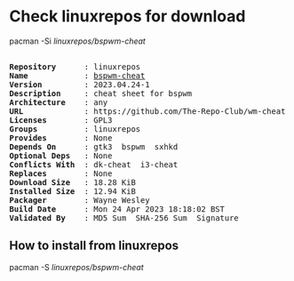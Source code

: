 # Check linuxrepos for download

pacman -Si *linuxrepos/bspwm-cheat*

<div class="highlight"><pre class="highlight"><text>
<b>Repository</b>      : linuxrepos
<b>Name</b>            : <a href="../../x86_64/bspwm-cheat-2023.04.24-1-any.pkg.tar.zst">bspwm-cheat</a>
<b>Version</b>         : 2023.04.24-1
<b>Description</b>     : cheat sheet for bspwm
<b>Architecture</b>    : any
<b>URL</b>             : https://github.com/The-Repo-Club/wm-cheat
<b>Licenses</b>        : GPL3
<b>Groups</b>          : linuxrepos
<b>Provides</b>        : None
<b>Depends On</b>      : gtk3  bspwm  sxhkd
<b>Optional Deps</b>   : None
<b>Conflicts With</b>  : dk-cheat  i3-cheat
<b>Replaces</b>        : None
<b>Download Size</b>   : 18.28 KiB
<b>Installed Size</b>  : 12.94 KiB
<b>Packager</b>        : Wayne Wesley <wayne6324@gmail.com>
<b>Build Date</b>      : Mon 24 Apr 2023 18:18:02 BST
<b>Validated By</b>    : MD5 Sum  SHA-256 Sum  Signature
</text></pre></div>

## How to install from linuxrepos

pacman -S *linuxrepos/bspwm-cheat*
